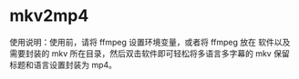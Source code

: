 # mkv2mp4
使用说明：使用前，请将 ffmpeg 设置环境变量，或者将 ffmpeg 放在 软件以及需要封装的 mkv 所在目录，然后双击软件即可轻松将多语言多字幕的 mkv 保留标题和语言设置封装为 mp4。
